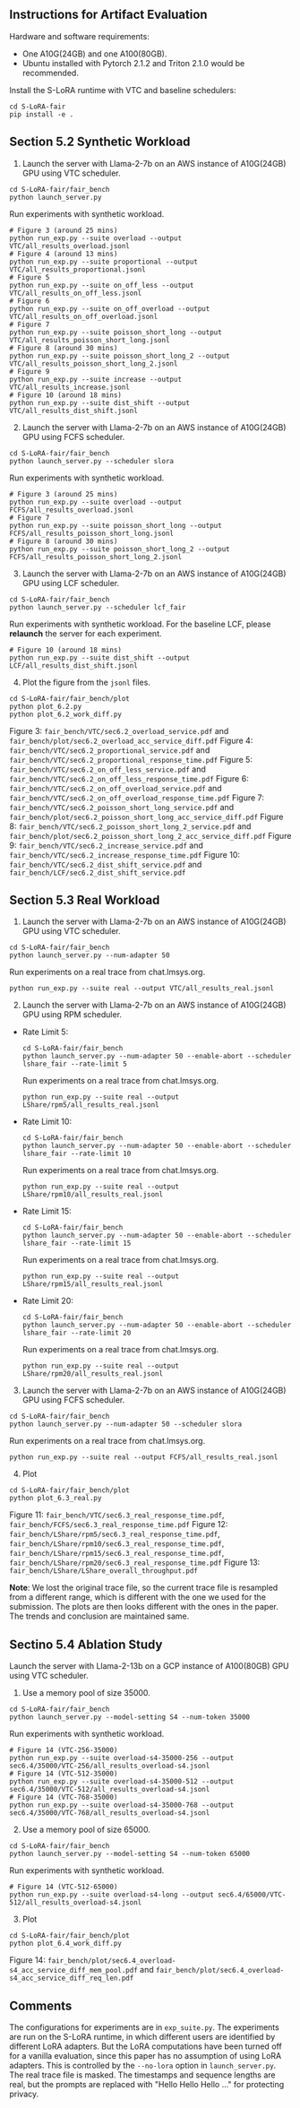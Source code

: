 ## Instructions for Artifact Evaluation

Hardware and software requirements:
- One A10G(24GB) and one A100(80GB).
- Ubuntu installed with Pytorch 2.1.2 and Triton 2.1.0 would be recommended.

Install the S-LoRA runtime with VTC and baseline schedulers:
```
cd S-LoRA-fair
pip install -e .
```


## Section 5.2 Synthetic Workload
1. Launch the server with Llama-2-7b on an AWS instance of A10G(24GB) GPU using VTC scheduler.
```
cd S-LoRA-fair/fair_bench
python launch_server.py
```
Run experiments with synthetic workload.
```
# Figure 3 (around 25 mins)
python run_exp.py --suite overload --output VTC/all_results_overload.jsonl
# Figure 4 (around 13 mins)
python run_exp.py --suite proportional --output VTC/all_results_proportional.jsonl
# Figure 5
python run_exp.py --suite on_off_less --output VTC/all_results_on_off_less.jsonl
# Figure 6
python run_exp.py --suite on_off_overload --output VTC/all_results_on_off_overload.jsonl
# Figure 7
python run_exp.py --suite poisson_short_long --output VTC/all_results_poisson_short_long.jsonl
# Figure 8 (around 30 mins)
python run_exp.py --suite poisson_short_long_2 --output VTC/all_results_poisson_short_long_2.jsonl
# Figure 9
python run_exp.py --suite increase --output VTC/all_results_increase.jsonl
# Figure 10 (around 18 mins)
python run_exp.py --suite dist_shift --output VTC/all_results_dist_shift.jsonl
```

2. Launch the server with Llama-2-7b on an AWS instance of A10G(24GB) GPU using FCFS scheduler.
```
cd S-LoRA-fair/fair_bench
python launch_server.py --scheduler slora
```
Run experiments with synthetic workload.
```
# Figure 3 (around 25 mins)
python run_exp.py --suite overload --output FCFS/all_results_overload.jsonl
# Figure 7
python run_exp.py --suite poisson_short_long --output FCFS/all_results_poisson_short_long.jsonl
# Figure 8 (around 30 mins)
python run_exp.py --suite poisson_short_long_2 --output FCFS/all_results_poisson_short_long_2.jsonl
```

3. Launch the server with Llama-2-7b on an AWS instance of A10G(24GB) GPU using LCF scheduler.
```
cd S-LoRA-fair/fair_bench
python launch_server.py --scheduler lcf_fair
```
Run experiments with synthetic workload. For the baseline LCF, please **relaunch** the server for each experiment.
```
# Figure 10 (around 18 mins)
python run_exp.py --suite dist_shift --output LCF/all_results_dist_shift.jsonl
```

4. Plot the figure from the `jsonl` files.
```
cd S-LoRA-fair/fair_bench/plot
python plot_6.2.py
python plot_6.2_work_diff.py
```
Figure 3: `fair_bench/VTC/sec6.2_overload_service.pdf` and `fair_bench/plot/sec6.2_overload_acc_service_diff.pdf`
Figure 4: `fair_bench/VTC/sec6.2_proportional_service.pdf` and `fair_bench/VTC/sec6.2_proportional_response_time.pdf`
Figure 5: `fair_bench/VTC/sec6.2_on_off_less_service.pdf` and `fair_bench/VTC/sec6.2_on_off_less_response_time.pdf`
Figure 6: `fair_bench/VTC/sec6.2_on_off_overload_service.pdf` and `fair_bench/VTC/sec6.2_on_off_overload_response_time.pdf`
Figure 7: `fair_bench/VTC/sec6.2_poisson_short_long_service.pdf` and `fair_bench/plot/sec6.2_poisson_short_long_acc_service_diff.pdf`
Figure 8: `fair_bench/VTC/sec6.2_poisson_short_long_2_service.pdf` and `fair_bench/plot/sec6.2_poisson_short_long_2_acc_service_diff.pdf`
Figure 9: `fair_bench/VTC/sec6.2_increase_service.pdf` and `fair_bench/VTC/sec6.2_increase_response_time.pdf`
Figure 10: `fair_bench/VTC/sec6.2_dist_shift_service.pdf` and `fair_bench/LCF/sec6.2_dist_shift_service.pdf`


## Section 5.3 Real Workload
1. Launch the server with Llama-2-7b on an AWS instance of A10G(24GB) GPU using VTC scheduler.
```
cd S-LoRA-fair/fair_bench
python launch_server.py --num-adapter 50
```
Run experiments on a real trace from chat.lmsys.org.
```
python run_exp.py --suite real --output VTC/all_results_real.jsonl
```

2. Launch the server with Llama-2-7b on an AWS instance of A10G(24GB) GPU using RPM scheduler.
- Rate Limit 5:
  ```
  cd S-LoRA-fair/fair_bench
  python launch_server.py --num-adapter 50 --enable-abort --scheduler lshare_fair --rate-limit 5
  ```
  Run experiments on a real trace from chat.lmsys.org.
  ```
  python run_exp.py --suite real --output LShare/rpm5/all_results_real.jsonl
  ```

- Rate Limit 10:
  ```
  cd S-LoRA-fair/fair_bench
  python launch_server.py --num-adapter 50 --enable-abort --scheduler lshare_fair --rate-limit 10
  ```
  Run experiments on a real trace from chat.lmsys.org.
  ```
  python run_exp.py --suite real --output LShare/rpm10/all_results_real.jsonl
  ```

- Rate Limit 15:
  ```
  cd S-LoRA-fair/fair_bench
  python launch_server.py --num-adapter 50 --enable-abort --scheduler lshare_fair --rate-limit 15
  ```
  Run experiments on a real trace from chat.lmsys.org.
  ```
  python run_exp.py --suite real --output LShare/rpm15/all_results_real.jsonl
  ```

- Rate Limit 20:
  ```
  cd S-LoRA-fair/fair_bench
  python launch_server.py --num-adapter 50 --enable-abort --scheduler lshare_fair --rate-limit 20
  ```
  Run experiments on a real trace from chat.lmsys.org.
  ```
  python run_exp.py --suite real --output LShare/rpm20/all_results_real.jsonl
  ```

3. Launch the server with Llama-2-7b on an AWS instance of A10G(24GB) GPU using FCFS scheduler.
```
cd S-LoRA-fair/fair_bench
python launch_server.py --num-adapter 50 --scheduler slora
```
Run experiments on a real trace from chat.lmsys.org.
```
python run_exp.py --suite real --output FCFS/all_results_real.jsonl
```

4. Plot
```
cd S-LoRA-fair/fair_bench/plot
python plot_6.3_real.py
```
Figure 11: `fair_bench/VTC/sec6.3_real_response_time.pdf`, `fair_bench/FCFS/sec6.3_real_response_time.pdf`
Figure 12: `fair_bench/LShare/rpm5/sec6.3_real_response_time.pdf`, `fair_bench/LShare/rpm10/sec6.3_real_response_time.pdf`, `fair_bench/LShare/rpm15/sec6.3_real_response_time.pdf`, `fair_bench/LShare/rpm20/sec6.3_real_response_time.pdf`
Figure 13: `fair_bench/LShare/LShare_overall_throughput.pdf`

**Note**: We lost the original trace file, so the current trace file is resampled from a different range, which is different with the one we used for the submission. The plots are then looks different with the ones in the paper. The trends and conclusion are maintained same.


## Sectino 5.4 Ablation Study
Launch the server with Llama-2-13b on a GCP instance of A100(80GB) GPU using VTC scheduler.
1. Use a memory pool of size 35000.
```
cd S-LoRA-fair/fair_bench
python launch_server.py --model-setting S4 --num-token 35000
```
Run experiments with synthetic workload.
```
# Figure 14 (VTC-256-35000)
python run_exp.py --suite overload-s4-35000-256 --output sec6.4/35000/VTC-256/all_results_overload-s4.jsonl
# Figure 14 (VTC-512-35000)
python run_exp.py --suite overload-s4-35000-512 --output sec6.4/35000/VTC-512/all_results_overload-s4.jsonl
# Figure 14 (VTC-768-35000)
python run_exp.py --suite overload-s4-35000-768 --output sec6.4/35000/VTC-768/all_results_overload-s4.jsonl
```

2. Use a memory pool of size 65000.
```
cd S-LoRA-fair/fair_bench
python launch_server.py --model-setting S4 --num-token 65000
```
Run experiments with synthetic workload.
```
# Figure 14 (VTC-512-65000)
python run_exp.py --suite overload-s4-long --output sec6.4/65000/VTC-512/all_results_overload-s4.jsonl
```

3. Plot
```
cd S-LoRA-fair/fair_bench/plot
python plot_6.4_work_diff.py
```
Figure 14: `fair_bench/plot/sec6.4_overload-s4_acc_service_diff_mem_pool.pdf` and `fair_bench/plot/sec6.4_overload-s4_acc_service_diff_req_len.pdf`


## Comments
The configurations for experiments are in `exp_suite.py`.
The experiments are run on the S-LoRA runtime, in which different users are identified by different LoRA adapters. But the LoRA computations have been turned off for a vanilla evaluation, since this paper has no assumption of using LoRA adapters. This is controlled by the `--no-lora` option in `launch_server.py`.
The real trace file is masked. The timestamps and sequence lengths are real, but the prompts are replaced with "Hello Hello Hello ..." for protecting privacy.
